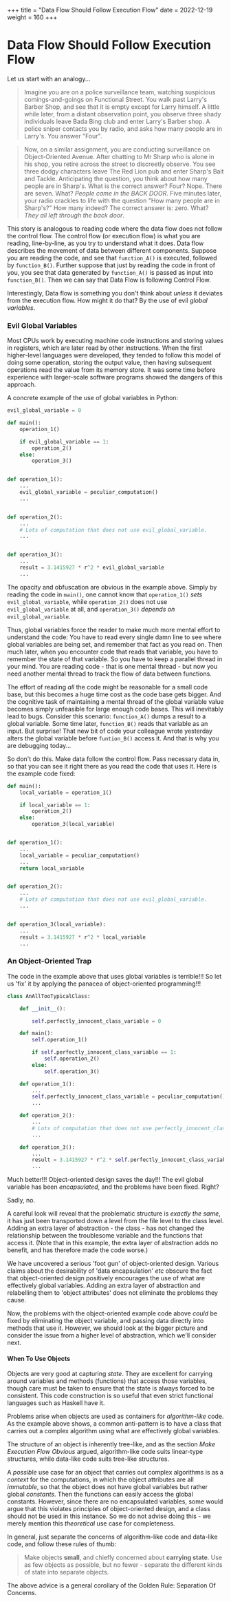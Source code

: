 +++
title = "Data Flow Should Follow Execution Flow"
date = 2022-12-19
weight = 160
+++

# Data Flow Should Follow Execution Flow

Let us start with an analogy...

> Imagine you are on a police surveillance team, watching suspicious comings-and-goings on Functional Street.  You walk past Larry's Barber Shop, and see that it is empty except for Larry himself.  A little while later, from a distant observation point, you observe three shady individuals leave Bada Bing club and enter Larry's Barber shop.  A police sniper contacts you by radio, and asks how many people are in Larry's. You answer "Four".

> Now, on a similar assignment, you are conducting surveillance on Object-Oriented Avenue.  After chatting to Mr Sharp who is alone in his shop, you retire across the street to discreetly observe.  You see three dodgy characters leave The Red Lion pub and enter Sharp's Bait and Tackle.  Anticipating the question, you think about how many people are in Sharp's.  What is the correct answer?  Four?  Nope.  There are seven.  What?  _People came in the BACK DOOR_.  Five minutes later, your radio crackles to life with the question "How many people are in Sharp's?"  How many indeed?  The correct answer is: zero.  What?  _They all left through the back door_.

This story is analogous to reading code where the data flow does not follow the control flow.  The control flow (or execution flow) is what you are reading, line-by-line, as you try to understand what it does.  Data flow describes the movement of data between different components.  Suppose you are reading the code, and see that `function_A()` is executed, followed by `function_B()`.  Further suppose that just by reading the code in front of you, you see that data generated by `function_A()` is passed as input into `function_B()`.  Then we can say that Data Flow is following Control Flow.

Interestingly, Data flow is something you don't think about *unless* it deviates from the execution flow.  How might it do that?  By the use of evil *global variables*.

### Evil Global Variables

Most CPUs work by executing machine code instructions and storing values in registers, which are later read by other instructions.  When the first higher-level languages were developed, they tended to follow this model of doing some operation, storing the output value, then having subsequent operations read the value from its memory store.  It was some time before experience with larger-scale software programs showed the dangers of this approach.

A concrete example of the use of global variables in Python:
```py
evil_global_variable = 0

def main():
    operation_1()

    if evil_global_variable == 1:
        operation_2()
    else:
        operation_3()


def operation_1():
    ...
    evil_global_variable = peculiar_computation()
    ...


def operation_2():
    ...
    # Lots of computation that does not use evil_global_variable.
    ...


def operation_3():
    ...
    result = 3.1415927 * r^2 * evil_global_variable
    ... 
```
The opacity and obfuscation are obvious in the example above.  Simply by reading the code in `main()`, one cannot know that `operation_1()` _sets_ `evil_global_variable`, while `operation_2()` does not use `evil_global_variable` at all, and `operation_3()` _depends on_ `evil_global_variable`.

Thus, global variables force the reader to make much more mental effort to understand the code:  You have to read every single damn line to see where global variables are being set, and remember that fact as you read on.  Then much later, when you encounter code that reads that variable, you have to remember the state of that variable.  So you have to keep a parallel thread in your mind.  You are reading code - that is one mental thread - but now you need another mental thread to track the flow of data between functions.

The effort of reading _all_ the code might be reasonable for a small code base, but this becomes a huge time cost as the code base gets bigger.  And the cognitive task of maintaining a mental thread of the global variable value becomes simply unfeasible for large enough code bases.  This will inevitably lead to bugs.  Consider this scenario: `function_A()` dumps a result to a global variable.  Some time later, `function_B()` reads that variable as an input.  But surprise!  That new bit of code your colleague wrote yesterday alters the global variable before `funtion_B()` access it.  And that is why you are debugging today...

So don't do this.  Make data follow the control flow.  Pass necessary data in, so that you can see it right there as you read the code that uses it.  Here is the example code fixed:

```py
def main():
    local_variable = operation_1()

    if local_variable == 1:
        operation_2()
    else:
        operation_3(local_variable)


def operation_1():
    ...
    local_variable = peculiar_computation()
    ...
    return local_variable


def operation_2():
    ...
    # Lots of computation that does not use evil_global_variable.
    ...


def operation_3(local_variable):
    ...
    result = 3.1415927 * r^2 * local_variable
    ... 
```


### An Object-Oriented Trap

The code in the example above that uses global variables is terrible!!!  So let us 'fix' it by applying the panacea of object-oriented programming!!!
```py
class AnAllTooTypicalClass:

    def __init__():

        self.perfectly_innocent_class_variable = 0

    def main():
        self.operation_1()

        if self.perfectly_innocent_class_variable == 1:
            self.operation_2()
        else:
            self.operation_3()

    def operation_1():
        ...
        self.perfectly_innocent_class_variable = peculiar_computation()
        ...

    def operation_2():
        ...
        # Lots of computation that does not use perfectly_innocent_class_variable.
        ...

    def operation_3():
        ...
        result = 3.1415927 * r^2 * self.perfectly_innocent_class_variable
        ... 
```
Much better!!!  Object-oriented design saves the day!!!  The evil global variable has been _encapsulated_, and the problems have been fixed.  Right?

Sadly, no.

A careful look will reveal that the problematic structure is _exactly the same_, it has just been transported down a level from the file level to the class level.  Adding an extra layer of abstraction - the class - has not changed the relationship between the troublesome variable and the functions that access it.  (Note that in this example, the extra layer of abstraction adds no benefit, and has therefore made the code worse.)

We have uncovered a serious 'foot gun' of object-oriented design.  Various claims about the desirability of 'data encapsulation' _etc_ obscure the fact that object-oriented design positively encourages the use of what are effectively global variables.  Adding an extra layer of abstraction and relabelling them to 'object attributes' does not eliminate the problems they cause.

Now, the problems with the object-oriented example code above _could_ be fixed by eliminating the object variable, and passing data directly into methods that use it.  However, we should look at the bigger picture and consider the issue from a higher level of abstraction, which we'll consider next.

#### When To Use Objects

Objects are very good at capturing _state_.  They are excellent for carrying around variables and methods (functions) that access those variables, though care must be taken to ensure that the state is always forced to be consistent.  This code construction is so useful that even strict functional languages such as Haskell have it.

Problems arise when objects are used as containers for _algorithm-like_ code.  As the example above shows, a common anti-pattern is to have a class that carries out a complex algorithm using what are effectively global variables.

The structure of an object is inherently tree-like, and as the section _Make Execution Flow Obvious_ argued, algorithm-like code suits linear-type structures, while data-like code suits tree-like structures.

A _possible_ use case for an object that carries out complex algorithms is as a _context_ for the computations, in which the object attributes are all _immutable_, so that the object does not have global variables but rather global _constants_.  Then the functions can easily access the global constants.  However, since there are no encapsulated variables, some would argue that this violates principles of object-oriented design, and a class should not be used in this instance.  So we do not advise doing this -  we merely mention this _theoretical_ use case for completeness.

In general, just separate the concerns of algorithm-like code and data-like code, and follow these rules of thumb:

> Make objects **small**, and chiefly concerned about **carrying state**.  Use as few objects as possible, but no fewer - separate the different kinds of state into separate objects.

The above advice is a general corollary of the Golden Rule: Separation Of Concerns.
